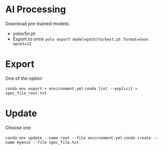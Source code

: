 # AI Processing

Download pre-trained models:
 - yolov5n.pt
  - Export to onnx `yolo export model=path/to/best.pt format=onnx opset=12`
# Export

One of the option

`conda env export > environment.yml`
`conda list --explicit > spec_file_root.txt`

# Update
Choose one

`conda env update --name root --file environment.yml`
`conda create --name myenv2 --file spec_file.txt`
